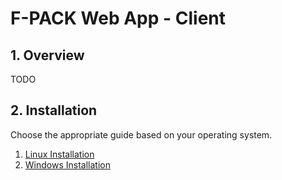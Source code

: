 # F-PACK Web App - Client

## 1. Overview

TODO
## 2. Installation

Choose the appropriate guide based on your operating system.

1. [Linux Installation](install/linux/install_linux.md)
2. [Windows Installation](install/windows/install_windows.md)
